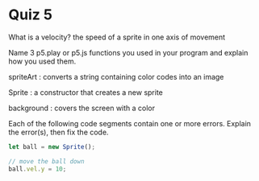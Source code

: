 # Quiz 5

What is a velocity?
the speed of a sprite in one axis of movement

Name 3 p5.play or p5.js functions you used in your program and explain how you used them.

spriteArt : converts a string containing color codes into an image

Sprite : a constructor that creates a new sprite

background : covers the screen with a color

Each of the following code segments contain one or more errors. Explain the error(s), then fix the code.

```js
let ball = new Sprite();
```

```js
// move the ball down
ball.vel.y = 10;
```
